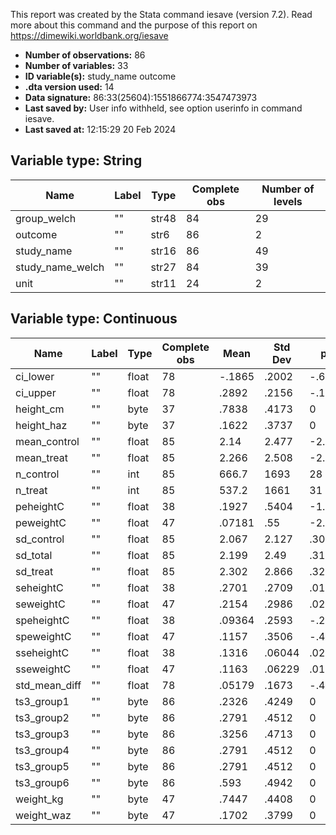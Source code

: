 This report was created by the Stata command iesave (version 7.2). Read more about this command and the purpose of this report on https://dimewiki.worldbank.org/iesave

- **Number of observations:** 86
- **Number of variables:** 33
- **ID variable(s):** study_name outcome
- **.dta version used:** 14
- **Data signature:** 86:33(25604):1551866774:3547473973
- **Last saved by:** User info withheld, see option userinfo in command iesave.
- **Last saved at:** 12:15:29 20 Feb 2024

## Variable type: String

| Name | Label | Type | Complete obs | Number of levels |
|---|---|---|---|---|
| group_welch | "" | str48 | 84 | 29 |
| outcome | "" | str6 | 86 | 2 |
| study_name | "" | str16 | 86 | 49 |
| study_name_welch | "" | str27 | 84 | 39 |
| unit | "" | str11 | 24 | 2 |

## Variable type: Continuous

| Name | Label | Type | Complete obs | Mean | Std Dev | p0 | p25 | p50 | p75 | p100 |
|---|---|---|---|---|---|---|---|---|---|---|
| ci_lower | "" | float | 78 | -.1865 | .2002 | -.66 | -.34 | -.15 | -.06 | .44 |
| ci_upper | "" | float | 78 | .2892 | .2156 | -.15 | .13 | .25 | .4 | 1.03 |
| height_cm | "" | byte | 37 | .7838 | .4173 | 0 | 1 | 1 | 1 | 1 |
| height_haz | "" | byte | 37 | .1622 | .3737 | 0 | 0 | 0 | 0 | 1 |
| mean_control | "" | float | 85 | 2.14 | 2.477 | -2.058 | .08 | 1.92 | 2.87 | 10.65 |
| mean_treat | "" | float | 85 | 2.266 | 2.508 | -2.23 | .11 | 1.93 | 3.22 | 10.71 |
| n_control | "" | int | 85 | 666.7 | 1693 | 28 | 74 | 117 | 440 | 13055 |
| n_treat | "" | int | 85 | 537.2 | 1661 | 31 | 78 | 123 | 576 | 14940 |
| peheightC | "" | float | 38 | .1927 | .5404 | -1.24 | 0 | .075 | .2411 | 2.4 |
| peweightC | "" | float | 47 | .07181 | .55 | -2.3 | -.01 | .03 | .2 | 1.4 |
| sd_control | "" | float | 85 | 2.067 | 2.127 | .309 | .7471 | 1.34 | 2.33 | 10.88 |
| sd_total | "" | float | 85 | 2.199 | 2.49 | .3166 | .7471 | 1.383 | 2.372 | 13.2 |
| sd_treat | "" | float | 85 | 2.302 | 2.866 | .324 | .7156 | 1.36 | 2.4 | 15.9 |
| seheightC | "" | float | 38 | .2701 | .2709 | .01763 | .08621 | .1557 | .4393 | 1.069 |
| seweightC | "" | float | 47 | .2154 | .2986 | .02072 | .08561 | .1233 | .2163 | 1.537 |
| speheightC | "" | float | 38 | .09364 | .2593 | -.2893 | 0 | .05405 | .1215 | 1.258 |
| speweightC | "" | float | 47 | .1157 | .3506 | -.4082 | -.01358 | .04191 | .09698 | 1.704 |
| sseheightC | "" | float | 38 | .1316 | .06044 | .02548 | .08032 | .1456 | .1674 | .2463 |
| sseweightC | "" | float | 47 | .1163 | .06229 | .01198 | .05352 | .1265 | .1623 | .2607 |
| std_mean_diff | "" | float | 78 | .05179 | .1673 | -.41 | -.01 | .04 | .1 | .73 |
| ts3_group1 | "" | byte | 86 | .2326 | .4249 | 0 | 0 | 0 | 0 | 1 |
| ts3_group2 | "" | byte | 86 | .2791 | .4512 | 0 | 0 | 0 | 1 | 1 |
| ts3_group3 | "" | byte | 86 | .3256 | .4713 | 0 | 0 | 0 | 1 | 1 |
| ts3_group4 | "" | byte | 86 | .2791 | .4512 | 0 | 0 | 0 | 1 | 1 |
| ts3_group5 | "" | byte | 86 | .2791 | .4512 | 0 | 0 | 0 | 1 | 1 |
| ts3_group6 | "" | byte | 86 | .593 | .4942 | 0 | 0 | 1 | 1 | 1 |
| weight_kg | "" | byte | 47 | .7447 | .4408 | 0 | 0 | 1 | 1 | 1 |
| weight_waz | "" | byte | 47 | .1702 | .3799 | 0 | 0 | 0 | 0 | 1 |

